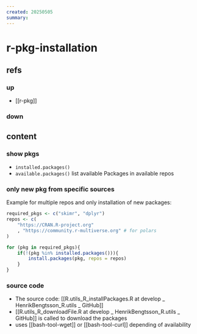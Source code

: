 ```yaml
---
created: 20250505
summary:
---
```


# r-pkg-installation

## refs

### up

- [[r-pkg]]

### down

## content

### show pkgs

- `installed.packages()`
- `available.packages()` list available Packages in available repos

### only new pkg from specific sources

Example for multiple repos and only installation of new packages:

```r
required_pkgs <- c("skimr", "dplyr")
repos <- c(
    "https://CRAN.R-project.org"
    , "https://community.r-multiverse.org" # for polars
)

for (pkg in required_pkgs){
    if(!(pkg %in% installed.packages())){
        install.packages(pkg, repos = repos)
    }
}
```

### source code

- The source code: [[R.utils_R_installPackages.R at develop _ HenrikBengtsson_R.utils _ GitHub]]
- [[R.utils_R_downloadFile.R at develop _ HenrikBengtsson_R.utils _ GitHub]] is called to download the packages
- uses [[bash-tool-wget]] or [[bash-tool-curl]] depending of availability